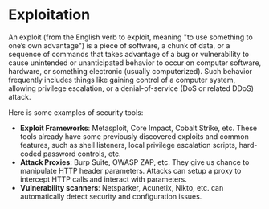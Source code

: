 # Exploitation

An exploit (from the English verb to exploit, meaning "to use something to one’s own advantage") is a piece of software, a chunk of data, or a sequence of commands that takes advantage of a bug or vulnerability to cause unintended or unanticipated behavior to occur on computer software, hardware, or something electronic (usually computerized). Such behavior frequently includes things like gaining control of a computer system, allowing privilege escalation, or a denial-of-service (DoS or related DDoS) attack.

Here is some examples of security tools:

* __Exploit Frameworks__: Metasploit, Core Impact, Cobalt Strike, etc. These tools already have some previously discovered exploits and common features, such as shell listeners, local privilege escalation scripts, hard-coded password controls, etc.
* __Attack Proxies__: Burp Suite, OWASP ZAP, etc. They give us chance to manipulate HTTP header parameters. Attacks can setup a proxy to intercept HTTP calls and interact with parameters.
* __Vulnerability scanners__: Netsparker, Acunetix, Nikto, etc. can automatically detect security and configuration issues.

